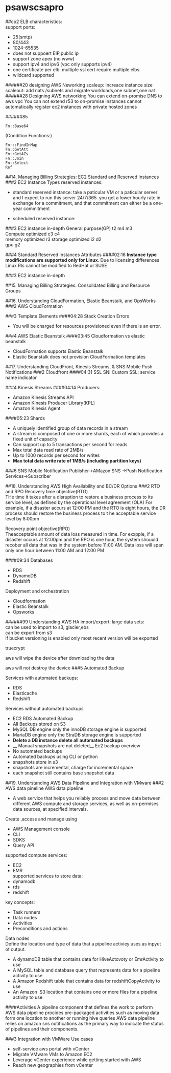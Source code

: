 # psawscsapro
##cp2
ELB characteristics:  
support ports:
- 25(smtp)
- 80/443
- 1024-65535
- does not suppoert EIP,public ip
- support zone apex (no www)
- support ipv4 and ipv6 (vpc only supports ipv4)
- one certificate per elb. multiple ssl cert require multiple elbs
- wildcard supported

######20 designing AWS Neworking
scaleup: increace instance size  
scaleout: add nats /subnets and migrate workloads,one subnet,one nat
######28 Designing AWS networking
You can extend on-promise DNS to aws vpc
You can not extend r53 to on-promise instances
cannot automatically register ec2 instances with private hosted zones

######85
```
Fn::Base64
```
(Condition Functions:)
```
Fn:::FindInMap
Fn::GetAtt
Fn::GetAZs
Fn::Join
Fn::Select
Ref
```


##14. Managing Billing Strategies: EC2 Standard and Reserved Instances
###2 EC2 Instance Types
reserved instances:
- standard reserved instance: take a paticular VM or a paticular server and I expect to run this server 24/7/365.  you get a lower hourly rate in exchange for a commitment, and that commitment can either be a one-year commitment

- scheduled reserved instance: 


###3 EC2 instance in-depth
General purpose(GP) t2 m4 m3  
Compute optimized c3 c4  
memory optimized r3
storage optimized i2 d2  
gpu g2  

###4 Standard Reserved Instances Attributes
####02:16
__Instance type modifications are supported only for Linux__. Due to licensing differences Linux RIs cannot be modified to RedHat or SUSE

###3 EC2 instance in-depth



##15. Managing Billing Strategies: Consolidated Billing and Resource Groups









##16. Understanding CloudFormation, Elastic Beanstalk, and OpsWorks
###2 AWS CloudFormation

###3 Template Elements
####04:28
Stack Creation Errors
- You will be charged for resources provisioned even if there is an error.

###4 AWS Elastic Beanstalk
####03:45
Cloudformation vs elastic beanstalk
- CloudFormation supports Elastic Beanstalk
- Elastic Beanstalk does not provision CloudFormation templates





##17. Understanding CloudFront, Kinesis Streams, & SNS Mobile Push Notifications
###2 Cloudfront
####04:31 SSL
SNI Custom SSL: service name indicator







###4 Kinesis Streams
####04:14
Producers:
- Amazon Kinesis Streams API
- Amazon Kinesis Producer Library(KPL)
- Amazon Kinesis Agent


####05:23
Shards
- A uniquely identified group of data records in a stream
- A stream is composed of one or more shards, each of which provides a fixed unit of capacity
- Can support up to 5 transactions per second for reads
- Max total data read rate of 2MB/s
- Up to 1000 records per second for writes
- __Max total data write rate of 1MB/s (including partition keys)__



###6 SNS Mobile Notification
Publisher->AMazon SNS ->Push Notification Services->Subscriber  


##18. Understanding AWS High Availability and BC/DR Options
###2 RTO and RPO
Recovery time objective(RTO)  
THe time it takes after a disruption to restore a business process to its service level, as defined by the operational level agreement (OLA) For example, if a disaster accurs at 12:00 PM and the RTO is eight hours, the DR process should restore the business process to t he acceptable service level by 8:00pm  

Recovery point objective(RPO)  
Theacceptable amount of data loss measured in time. For exxpple, if a disaster occurs at 12:00pm and the RPO is one hour, the system shouuld recober all data that was in the system before 11:00 AM. Data loss will span only one hour between 11:00 AM and 12:00 PM

####09:34
Databases
- RDS
- DynamoDB
- Redshift

Deployment and orchestration
- Cloudformation
- Elastic Beanstalk
- Opsworks









######99 Understanding AWS HA
import/export: large data sets:  
can be used to import to s3, glacier,ebs  
can be export from s3  
if bucket versioning is enabled only most recent version will be exported  

truecrypt

aws will wipe the device after downloading the data

aws will not destroy the device
###5 Automated Backup


Services with automated backups:
- RDS
- Elasticache
- Redshift

Services without automated backups
- EC2
RDS Automated Backup
- All Backups stored on S3
- MySQL DB engine only the innoDB storage engine is supported  
- MariaDB engine only the StraDB storage engine is supported
- __Delete a DB instance delete all automated backups__
- __ Manual snapshots are not deleted__
Ec2 backup overview 
- No automated backups
- Automated backups using CLI or python
- snapshots store in s3  
- snapshots are incremental, charge for incremental space  
- each snapshot still contains base snapshot data  


##19. Understanding AWS Data Pipeline and Integration with VMware
###2 AWS data pineline
AWS data pipeline
- A web service that helps you reliably process and move data between different AWS compute and storage services, as well as on-permises data sources, at specified intervals.  

Create ,access and manage using
- AWS Management console
- CLI
- SDKS
- Query API

supported compute services: 
- EC2 
- EMR  
supported services to store data: 
- dynamodb
- rds 
- redshift  


key concepts:
- Task runners
- Data nodes
- Activities
- Preconditions and actions


Data nodes  
Define the location and type of data that a pipeline activiey uses as inpyut ot output.
- A dynamoDB table that contains data for HiveActovoty or EmrActivity to use
- A MySQL table and database query that represents data for a pipeline activity to use
- A Amazon Redshift table that contains data for redshiftCopyActivity to use
- An Amazon  S3 location that contains one or more files for a pipeline activity to use


####Activities
A pipeline component that defines the work to perform  
AWS data pipeline procides pre-packaged activities such as moving data form one location to another or running hive queries
AWS data pipeline relies on amazon sns notifications as the primary way to indicate the status of pipelines and their components.



###3 Integration with VMWare
Use cases
- self-service aws portal with vCenter
- Migrate VMware VMs to Amazon EC2
- Leverage vCenter experience while getting started with AWS
- Reach new geographies from vCenter




